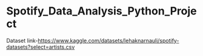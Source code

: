 # Spotify_Data_Analysis_Python_Project
Dataset link-https://www.kaggle.com/datasets/lehaknarnauli/spotify-datasets?select=artists.csv
